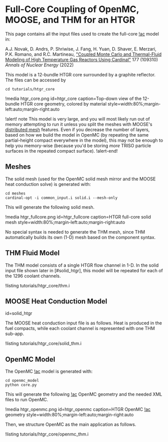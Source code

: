 # Full-Core Coupling of OpenMC, MOOSE, and THM for an HTGR

This page contains all the input files used to create the full-core
[!ac](HTGR) model in:

A.J. Novak, D. Andrs, P. Shriwise, J. Fang, H. Yuan, D. Shaver, E. Merzari, P.K. Romano, and R.C. Martineau,
["Coupled Monte Carlo and Thermal-Fluid Modeling of High Temperature Gas Reactors Using Cardinal"](https://www.sciencedirect.com/science/article/pii/S0306454922003450) 177 (109310) *Annals of Nuclear Energy* (2022)

This model is a 12-bundle HTGR core surrounded by a graphite reflector. The files can be accessed by

```
cd tutorials/htgr_core
```

!media htgr_core.png
  id=htgr_core
  caption=Top-down view of the 12-bundle HTGR core geometry, colored by material
  style=width:80%;margin-left:auto;margin-right:auto

!alert! note
This model
is very large, and you will most likely run out of memory attempting to run it unless you
split the meshes with MOOSE's [distributed mesh](https://mooseframework.inl.gov/syntax/Mesh/splitting.html)
features. Even if you decrease the number of layers, based on how we build the
model in OpenMC (by repeating the same partial-height compact everywhere in the model),
this may not be enough to help you memory-wise (because you'd be storing *more* TRISO particle surfaces
in the repeated compact surface).
!alert-end!

## Meshes

The solid mesh (used for the OpenMC solid mesh mirror and the MOOSE heat conduction
solve) is generated with:

```
cd meshes
cardinal-opt -i common_input.i solid.i --mesh-only
```

This will generate the following solid mesh.

!media htgr_fullcore.png
  id=htgr_fullcore
  caption=HTGR full-core solid mesh
  style=width:80%;margin-left:auto;margin-right:auto

No special syntax is needed to generate the THM mesh, since THM automatically builds
its own (1-D) mesh based on the component syntax.

## THM Fluid Model

The THM model consists of a single HTGR flow channel in 1-D. In the solid input file
shown later in [#solid_htgr],
this model will be repeated for each of the 1296 coolant channels.

!listing tutorials/htgr_core/thm.i

## MOOSE Heat Conduction Model
  id=solid_htgr

The MOOSE heat conduction input file is as follows. Heat is produced in the fuel
compacts, while each coolant channel is represented with one THM sub-app.

!listing tutorials/htgr_core/solid_thm.i

## OpenMC Model

The OpenMC [!ac](CSG) model is generated with:

```
cd openmc_model
python core.py
```

This will generate the following [!ac](CSG) OpenMC geometry and the needed
XML files to run OpenMC.

!media htgr_openmc.png
  id=htgr_openmc
  caption=HTGR OpenMC [!ac](CSG) geometry
  style=width:80%;margin-left:auto;margin-right:auto

Then, we structure OpenMC as the main application as follows.

!listing tutorials/htgr_core/openmc_thm.i
